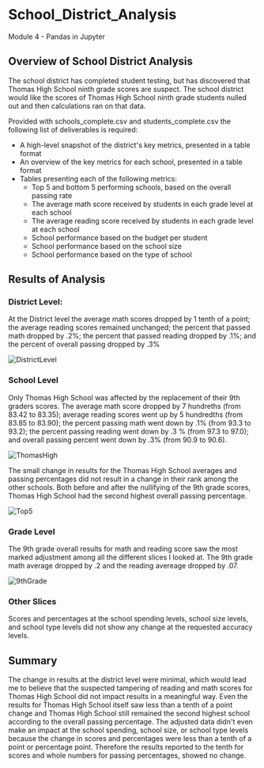# School_District_Analysis
Module 4 - Pandas in Jupyter

## Overview of School District Analysis
The school district has completed student testing, but has discovered that Thomas High School ninth grade scores are suspect. The school district would like the scores of Thomas High School ninth grade students nulled out and then calculations ran on that data.

Provided with schools_complete.csv and students_complete.csv the following list of deliverables is required:

* A high-level snapshot of the district's key metrics, presented in a table format
* An overview of the key metrics for each school, presented in a table format
* Tables presenting each of the following metrics:
  * Top 5 and bottom 5 performing schools, based on the overall passing rate
  * The average math score received by students in each grade level at each school
  * The average reading score received by students in each grade level at each school
  * School performance based on the budget per student
  * School performance based on the school size 
  * School performance based on the type of school

## Results of Analysis
### District Level:
At the District level the average math scores dropped by 1 tenth of a point; the average reading scores remained unchanged; the percent that passed math dropped by .2%; the percent that passed reading dropped by .1%; and the percent of overall passing dropped by .3%

![DistrictLevel](https://user-images.githubusercontent.com/95837693/150653861-1837a9c5-4c45-4aa2-9d38-d0faef1573da.JPG)

### School Level
Only Thomas High School was affected by the replacement of their 9th graders scores. The average math score dropped by 7 hundreths (from 83.42 to 83.35); average reading scores went up by 5 hundredths (from 83.85 to 83.90); the percent passing math went down by .1% (from 93.3 to 93.2); the percent passing reading went down by .3 % (from 97.3 to 97.0); and overall passing percent went down by .3% (from 90.9 to 90.6).

![ThomasHigh](https://user-images.githubusercontent.com/95837693/150653865-e9903054-b940-40c8-a2cc-5bc7e0e3ca8c.JPG)

The small change in results for the Thomas High School averages and passing percentages did not result in a change in their rank among the other schools. Both before and after the nullifying of the 9th grade scores, Thomas High School had the second highest overall passing percentage.

![Top5](https://user-images.githubusercontent.com/95837693/150653870-92b93bc8-8da8-4494-9005-1c8b1048369c.JPG)

### Grade Level
The 9th grade overall results for math and reading score saw the most marked adjustment among all the different slices I looked at. The 9th grade math average dropped by .2 and the reading avereage dropped by .07.

![9thGrade](https://user-images.githubusercontent.com/95837693/150654560-139eb352-e0df-489c-92d3-4ac2b2c8c0f1.JPG)

### Other Slices
Scores and percentages at the school spending levels, school size levels, and school type levels did not show any change at the requested accuracy levels. 

## Summary
The change in results at the district level were minimal, which would lead me to believe that the suspected tampering of reading and math scores for Thomas High School did not impact results in a meaningful way. Even the results for Thomas High School itself saw less than a tenth of a point change and Thomas High School still remained the second highest school according to the overall passing percentage. The adjusted data didn't even make an impact at the school spending, school size, or school type levels because the change in scores and percentages were less than a tenth of a point or percentage point. Therefore the results reported to the tenth for scores and whole numbers for passing percentages, showed no change.
